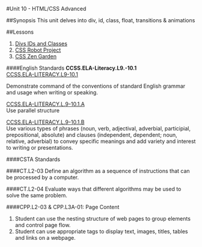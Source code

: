 #Unit 10 - HTML/CSS Advanced

##Synopsis
This unit delves into div, id, class, float, transitions & animations

##Lessons

1. [Divs IDs and Classes](lessons/1-divIdClass)
2. [CSS Robot Project](lessons/2-project)
2. [CSS Zen Garden](https://github.com/ScriptEdcurriculum/ZenGardenUnit10)

####English Standards
**CCSS.ELA-Literacy.L9.-10.1**  
[CCSS.ELA-LITERACY.L9-10.1](http://www.corestandards.org/ELA-Literacy/L/9-10/1/)

Demonstrate command of the conventions of standard English grammar and usage when writing or speaking.

[CCSS.ELA-LITERACY.L.9-10.1.A](http://www.corestandards.org/ELA-Literacy/L/9-10/1/a/)  
Use parallel structure

[CCSS.ELA-LITERACY.L.9-10.1.B](http://www.corestandards.org/ELA-Literacy/L/9-10/1/b/)  
Use various types of phrases (noun, verb, adjectival, adverbial, participial, prepositional, absolute) and clauses (independent, dependent; noun, relative, adverbial) to convey specific meanings and add variety and interest to writing or presentations.

####CSTA Standards

####CT.L2-03
Define an algorithm as a sequence of instructions that can be processed by a computer. 

####CT.L2-04
Evaluate ways that different algorithms may be used to solve the same problem.

####CPP.L2-03 & CPP.L3A-01: Page Content
1. Student can use the nesting structure of web pages to group elements and control page flow.
2. Student can use appropriate tags to display text, images, titles, tables and links on a webpage.
